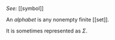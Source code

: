 *See:* [[symbol]]

An *alphabet* is any nonempty finite [[set]]. 

It is sometimes represented as $\Sigma$. 